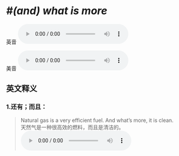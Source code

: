 # ***\#(and) what is more*** 
英音
<audio src="./media/what’s more1_AAC.aac" controls="controls"></audio>

美音
<audio src="./media/what's more2_AAC.aac" controls="controls"></audio>



  

英文释义
---
### 1.**还有；而且：**  

 > Natural gas is a very efficient fuel. And what’s more, it is clean.   
 > 天然气是一种很高效的燃料，而且是清洁的。    
<audio src="./media/8-what.aac" controls="controls"></audio>


